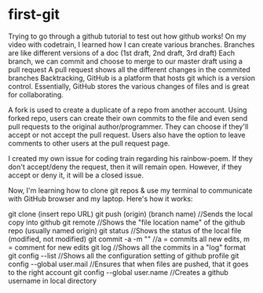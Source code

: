 # first-git

Trying to go through a github tutorial to test out how github works!
On my video with codetrain, I learned how I can create various branches.
Branches are like different versions of a doc (1st draft, 2nd draft, 3rd draft)
Each branch, we can commit and choose to merge to our master draft using a pull request
A pull request shows all the different changes in the commited branches
Backtracking, GitHub is a platform that hosts git which is a version control. Essentially,
GitHub stores the various changes of files and is great for collaborating.

A fork is used to create a duplicate of a repo from another account. Using forked repo,
users can create their own commits to the file and even send pull requests to the original
author/programmer. They can choose if they'll accept or not accept the pull request.
Users also have the option to leave comments to other users at the pull request page.

I created my own issue for coding train regarding his rainbow-poem. If they don't accept/deny
the request, then it will remain open. However, if they accept or deny it, it will be a closed
issue.

Now, I'm learning how to clone git repos & use my terminal to communicate with GitHub browser
and my laptop. Here's how it works:

git clone (insert repo URL)
git push (origin) (branch name) //Sends the local copy into github
git remote //Shows the "file location name" of the github repo (usually named origin)
git status //Shows the status of the local file (modified, not modified)
git commit -a -m "" //a = commits all new edits, m = comment for new edits
git log //Shows all the commits in a "log" format
git config --list //Shows all the configuration setting of github profile
git config --global user.mail //Ensures that when files are pushed, that it goes to the right account
git config --global user.name //Creates a github username in local directory
